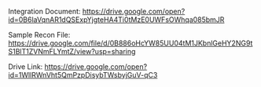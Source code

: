 Integration Document: https://drive.google.com/open?id=0B6laVqnAR1dQSExpYjgteHA4Ti0tMzE0UWFsOWhqa085bmJR

Sample Recon File: https://drive.google.com/file/d/0B886oHcYW85UU04tM1JKbnlGeHY2NG9tS1BlT1ZVNmFLYmtZ/view?usp=sharing

Drive Link: https://drive.google.com/open?id=1WllRWnVht5QmPzpDisybTWsbyjGuV-qC3
